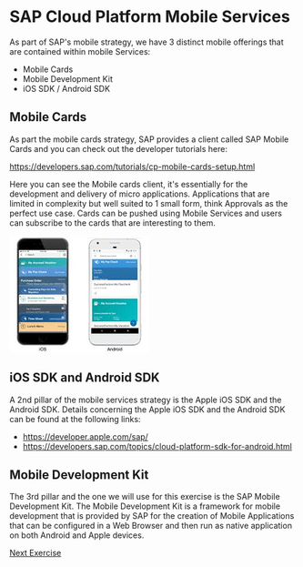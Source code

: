 # SAP Cloud Platform Mobile Services
As part of SAP's mobile strategy, we have 3 distinct mobile offerings that are contained within mobile Services:
- Mobile Cards
- Mobile Development Kit
- iOS SDK / Android SDK

## Mobile Cards
As part the mobile cards strategy, SAP provides a client called SAP Mobile Cards and you can check out the developer tutorials here:

https://developers.sap.com/tutorials/cp-mobile-cards-setup.html

Here you can see the Mobile cards client, it's essentially for the development and delivery of micro applications. Applications that are limited in complexity but well suited to 1 small form, think Approvals as the perfect use case. Cards can be pushed using Mobile Services and users can subscribe to the cards that are interesting to them.

![MobileCards](images/mobilecards.jpg)

## iOS SDK and Android SDK

A 2nd pillar of the mobile services strategy is the Apple iOS SDK and the Android SDK. Details concerning the Apple iOS SDK and the Android SDK can be found at the following links:
- https://developer.apple.com/sap/
- https://developers.sap.com/topics/cloud-platform-sdk-for-android.html

## Mobile Development Kit

The 3rd pillar and the one we will use for this exercise is the SAP Mobile Development Kit. The Mobile Development Kit is a framework for mobile development that is provided by SAP for the creation of Mobile Applications that can be configured in a Web Browser and then run as native application on both Android and Apple devices. 

[Next Exercise](Part1.md)
